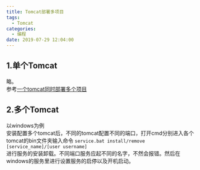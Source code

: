 ```yaml
---
title: Tomcat部署多项目
tags:
  - Tomcat
categories:
  - 编程
date: 2019-07-29 12:04:00
---
```

## 1.单个Tomcat

略。  
 参考[一个tomcat同时部署多个项目](https://www.cnblogs.com/casefour/p/11843582.html)
 


 
## 2.多个Tomcat

   以windows为例    
   安装配置多个tomcat后，不同的tomcat配置不同的端口，打开cmd分别进入各个tomcat的bin文件夹输入命令
        `service.bat install/remove [service_name]/[user username]`  
 进行服务的安装卸载。不同端口服务应起不同的名字，不然会报错。然后在windows的服务里进行设置服务的启停以及开机启动。
 
 
 <p>
<svg class="big-icon" aria-hidden="true">
    <use xlink:href="#icon-Tomcat"></use>
</svg> 
<svg class="icon" aria-hidden="true">
    <use xlink:href="#icon-Tomcat"></use>
</svg> 
<svg class="icon" aria-hidden="true">
    <use xlink:href="#icon-Tomcat"></use>
</svg> 
<svg class="big-icon" aria-hidden="true">
    <use xlink:href="#icon-Tomcat"></use>
</svg>
<svg class="icon" aria-hidden="true">
    <use xlink:href="#icon-Tomcat"></use>
</svg> 

</p>